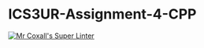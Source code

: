 # ICS3UR-Assignment-4-CPP

[![Mr Coxall's Super Linter](https://github.com/KaitlynIp64/ICS3UR-Assignment-4-CPP/workflows/Mr%20Coxall's%20Super%20Linter/badge.svg)](https://github.com/KaitlynIp64/ICS3UR-Assignment-4-CPP/actions/)
